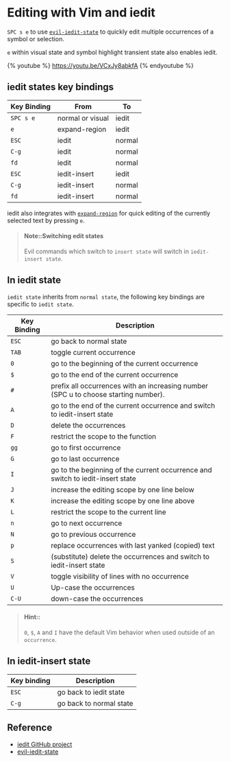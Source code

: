 # Editing with Vim and iedit
`SPC s e` to use [`evil-iedit-state`](https://github.com/syl20bnr/evil-iedit-state) to quickly edit multiple occurrences of a symbol or selection.

`e` within visual state and symbol highlight transient state also enables iedit.

{% youtube %}
https://youtu.be/VCxJy8abkfA
{% endyoutube %}


## iedit states key bindings

| Key Binding | From             | To     |
|-------------|------------------|--------|
| `SPC s e`   | normal or visual | iedit  |
| `e`         | expand-region    | iedit  |
| `ESC`       | iedit            | normal |
| `C-g`       | iedit            | normal |
| `fd`        | iedit            | normal |
| `ESC`       | iedit-insert     | iedit  |
| `C-g`       | iedit-insert     | normal |
| `fd`        | iedit-insert     | normal |

iedit also integrates with [`expand-region`](https://github.com/magnars/expand-region.el) for quick editing of the currently selected text by pressing `e`.


> #### Note::Switching edit states
> Evil commands which switch to `insert state` will switch in `iedit-insert state`.

## In iedit state
`iedit state` inherits from `normal state`, the following key bindings are specific to `iedit state`.

| Key Binding | Description                                                                         |
|-------------|-------------------------------------------------------------------------------------|
| `ESC`       | go back to normal state                                                             |
| `TAB`       | toggle current occurrence                                                           |
| `0`         | go to the beginning of the current occurrence                                       |
| `$`         | go to the end of the current occurrence                                             |
| `#`         | prefix all occurrences with an increasing number (SPC u to choose starting number). |
| `A`         | go to the end of the current occurrence and switch to iedit-insert state            |
| `D`         | delete the occurrences                                                              |
| `F`         | restrict the scope to the function                                                  |
| `gg`        | go to first occurrence                                                              |
| `G`         | go to last occurrence                                                               |
| `I`         | go to the beginning of the current occurrence and switch to iedit-insert state      |
| `J`         | increase the editing scope by one line below                                        |
| `K`         | increase the editing scope by one line above                                        |
| `L`         | restrict the scope to the current line                                              |
| `n`         | go to next occurrence                                                               |
| `N`         | go to previous occurrence                                                           |
| `p`         | replace occurrences with last yanked (copied) text                                  |
| `S`         | (substitute) delete the occurrences and switch to iedit-insert state                |
| `V`         | toggle visibility of lines with no occurrence                                       |
| `U`         | Up-case the occurrences                                                             |
| `C-U`       | down-case the occurrences                                                           |

> #### Hint::
> `0`, `$`, `A` and `I` have the default Vim behavior when used outside of an `occurrence`.

## In iedit-insert state

| Key binding | Description             |
|-------------|-------------------------|
| `ESC`       | go back to iedit state  |
| `C-g`       | go back to normal state |


## Reference
* [iedit GitHub project](https://github.com/victorhge/iedit)
* [evil-iedit-state](https://github.com/syl20bnr/evil-iedit-state)

